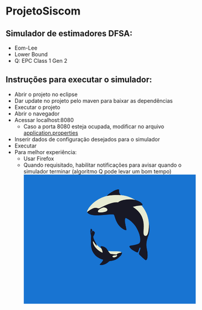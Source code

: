 # ProjetoSiscom

## Simulador de estimadores DFSA:
- Eom-Lee
- Lower Bound
- Q: EPC Class 1 Gen 2

## Instruções para executar o simulador:
- Abrir o projeto no eclipse
- Dar update no projeto pelo maven para baixar as dependências
- Executar o projeto
- Abrir o navegador
- Acessar localhost:8080
    - Caso a porta 8080 esteja ocupada, modificar no arquivo [application.properties](dfsa/src/main/resources/application.properties)
- Inserir dados de configuração desejados para o simulador
- Executar
- Para melhor experiência:
    - Usar Firefox
    - Quando requisitado, habilitar notificações para avisar quando o simulador terminar (algoritmo Q pode levar um bom tempo)
![](dfsa/assets/view/loading.gif)
